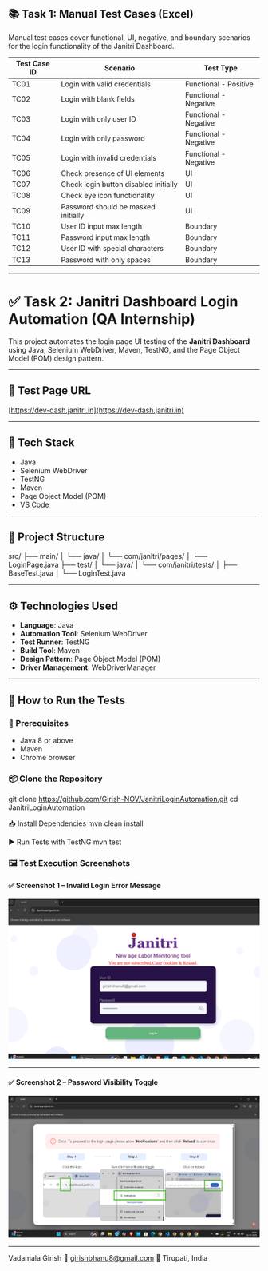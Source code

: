 ## 📚 Task 1: Manual Test Cases (Excel)

Manual test cases cover functional, UI, negative, and boundary scenarios for the login functionality of the Janitri Dashboard.

 
| Test Case ID | Scenario                              | Test Type       |
|--------------|----------------------------------------|------------------|
| TC01         | Login with valid credentials           | Functional - Positive |
| TC02         | Login with blank fields                | Functional - Negative |
| TC03         | Login with only user ID                | Functional - Negative |
| TC04         | Login with only password               | Functional - Negative |
| TC05         | Login with invalid credentials         | Functional - Negative |
| TC06         | Check presence of UI elements          | UI              |
| TC07         | Check login button disabled initially  | UI              |
| TC08         | Check eye icon functionality           | UI              |
| TC09         | Password should be masked initially    | UI              |
| TC10         | User ID input max length               | Boundary        |
| TC11         | Password input max length              | Boundary        |
| TC12         | User ID with special characters        | Boundary        |
| TC13         | Password with only spaces              | Boundary        |

---

# ✅ Task 2: Janitri Dashboard Login Automation (QA Internship)

This project automates the login page UI testing of the **Janitri Dashboard** using Java, Selenium WebDriver, Maven, TestNG, and the Page Object Model (POM) design pattern.

---

## 🔗 Test Page URL

[https://dev-dash.janitri.in](https://dev-dash.janitri.in)

---

## 🧪 Tech Stack

- Java  
- Selenium WebDriver  
- TestNG  
- Maven  
- Page Object Model (POM)  
- VS Code

---

## 📁 Project Structure

src/
├── main/
│ └── java/
│ └── com/janitri/pages/
│ └── LoginPage.java
├── test/
│ └── java/
│ └── com/janitri/tests/
│ ├── BaseTest.java
│ └── LoginTest.java

---

## ⚙️ Technologies Used

- **Language**: Java
- **Automation Tool**: Selenium WebDriver
- **Test Runner**: TestNG
- **Build Tool**: Maven
- **Design Pattern**: Page Object Model (POM)
- **Driver Management**: WebDriverManager

---

## 🚀 How to Run the Tests

### 🧰 Prerequisites

- Java 8 or above
- Maven
- Chrome browser

### 📦 Clone the Repository

git clone https://github.com/Girish-NOV/JanitriLoginAutomation.git
cd JanitriLoginAutomation

📥 Install Dependencies
mvn clean install

▶️ Run Tests with TestNG
mvn test
### 🖼️ Test Execution Screenshots

#### ✅ Screenshot 1 – Invalid Login Error Message

[![Screenshot 1](https://github.com/Girish-NOV/JanitriLoginAutomation/blob/main/Output%20Screenshot%201.png?raw=true)](https://github.com/Girish-NOV/JanitriLoginAutomation/blob/main/Output%20Screenshot%201.png?raw=true)

---

#### ✅ Screenshot 2 – Password Visibility Toggle

[![Screenshot 2](https://github.com/Girish-NOV/JanitriLoginAutomation/blob/main/Output%20Screenshot%202.png?raw=true)](https://github.com/Girish-NOV/JanitriLoginAutomation/blob/main/Output%20Screenshot%202.png?raw=true)

---

Vadamala Girish
📧 girishbhanu8@gmail.com
📍 Tirupati, India

